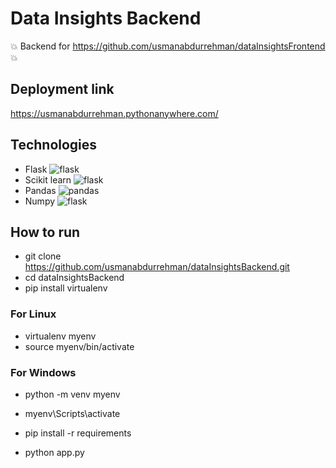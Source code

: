 # Data Insights Backend

:boom: Backend for https://github.com/usmanabdurrehman/dataInsightsFrontend :boom:

## Deployment link

https://usmanabdurrehman.pythonanywhere.com/

## Technologies

- Flask <img alt="flask" src="https://img.shields.io/badge/-Flask-000000?style=flat-square&logo=flask&logoColor=white" />
- Scikit learn <img alt="flask" src="https://img.shields.io/badge/-Scikit%20Learn-F7931E?style=flat-square&logo=scikitlearn&logoColor=white" />
- Pandas <img alt="pandas" src="https://img.shields.io/badge/-Pandas-150458?style=flat-square&logo=pandas&logoColor=white" />
- Numpy <img alt="flask" src="https://img.shields.io/badge/-Numpy-013243?style=flat-square&logo=numpy&logoColor=white" />

## How to run

- git clone https://github.com/usmanabdurrehman/dataInsightsBackend.git
- cd dataInsightsBackend
- pip install virtualenv

### For Linux

- virtualenv myenv
- source myenv/bin/activate

### For Windows

- python -m venv myenv
- myenv\Scripts\activate

- pip install -r requirements
- python app.py
